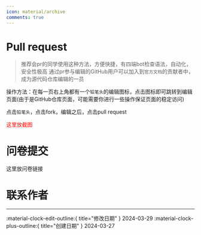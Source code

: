 ```yaml
---
icon: material/archive
comments: true
---
```

# Pull request

> 推荐会pr的同学使用这种方法，方便快捷，有四端bot检查语法，自动化，安全性极高
> 通过pr参与编辑的GitHub用户可以加入到`官方文档`的贡献者中，成为源代码仓库编辑的一员

操作方法：在每一页右上角都有一个`铅笔头`的编辑图标，点击图标即可跳转到编辑页面(由于是GitHub仓库页面，可能需要你进行一些操作保证页面的稳定访问)

点击`铅笔头`，点击fork，编辑之后，点击pull request

<font color="red">这里放截图</font>

# 问卷提交

这里放问卷链接

# 联系作者


---

:material-clock-edit-outline:{ title="修改日期" } 2024-03-29
:material-clock-plus-outline:{ title="创建日期" } 2024-03-27
